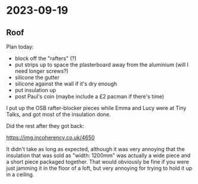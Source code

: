 # 2023-09-19

## Roof

Plan today:

* block off the "rafters" (?)
* put strips up to space the plasterboard away from the aluminium (will I need longer screws?)
* silicone the gutter
* silicone against the wall if it's dry enough
* put insulation up
* post Paul's coin (maybe include a £2 pacman if there's time)

I put up the OSB rafter-blocker pieces while Emma and Lucy were at Tiny Talks,
and got most of the insulation done.

Did the rest after they got back:

https://img.incoherency.co.uk/4650

It didn't take as long as expected, although it was very annoying that the insulation that was sold
as "width: 1200mm" was actually a wide piece and a short piece packaged together. That would obviously
be fine if you were just jamming it in the floor of a loft, but very annoying for trying to hold
it up in a ceiling.
